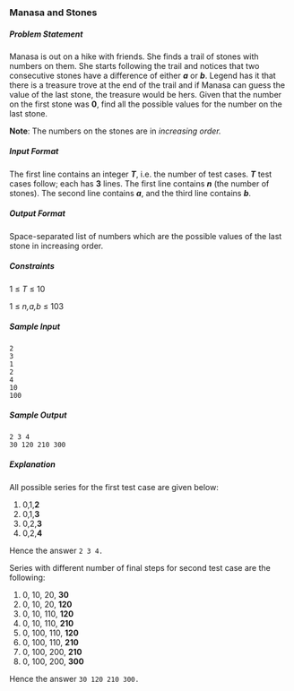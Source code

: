 ### Manasa and Stones

##### Problem Statement

Manasa is out on a hike with friends. She finds a trail of stones with numbers on them. She starts following the trail and notices that two consecutive stones have a difference of either **_a_** or **_b_**. Legend has it that there is a treasure trove at the end of the trail and if Manasa can guess the value of the last stone, the treasure would be hers. Given that the number on the first stone was **0**, find all the possible values for the number on the last stone.

**Note**: The numbers on the stones are in *increasing order.*

##### Input Format 
The first line contains an integer **_T_**, i.e. the number of test cases. **_T_** test cases follow; each has **3** lines. The first line contains **_n_** (the number of stones). The second line contains **_a_**, and the third line contains **_b_**.

##### Output Format 
Space-separated list of numbers which are the possible values of the last stone in increasing order.

##### Constraints 
1 ≤ *T* ≤ 10 

1 ≤ *n,a,b* ≤ 103

##### Sample Input
```
2
3 
1
2
4
10
100
```
##### Sample Output
```
2 3 4 
30 120 210 300 
```
##### Explanation

All possible series for the first test case are given below:

1. 0,1,**2**
2. 0,1,**3**
3. 0,2,**3**
4. 0,2,**4**

Hence the answer `2 3 4.`

Series with different number of final steps for second test case are the following:

1. 0, 10, 20, **30**
2. 0, 10, 20, **120**
3. 0, 10, 110, **120**
4. 0, 10, 110, **210**
5. 0, 100, 110, **120**
6. 0, 100, 110, **210**
7. 0, 100, 200, **210**
8. 0, 100, 200, **300**

Hence the answer `30 120 210 300.`
